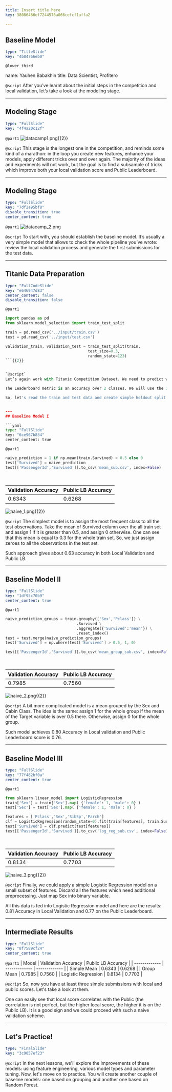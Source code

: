 ```yaml
---
title: Insert title here
key: 38086466ef7244576a066cefcf1affa2

---
```

## Baseline Model

```yaml
type: "TitleSlide"
key: "4b84766eb0"
```

`@lower_third`

name: Yauhen Babakhin
title: Data Scientist, Profitero


`@script`
After you’ve learnt about the initial steps in the competition and local validation, let’s take a look at the modeling stage.


---
## Modeling Stage

```yaml
type: "FullSlide"
key: "4f4a20c12f"
```

`@part1`
![datacamp1.png](https://assets.datacamp.com/production/repositories/4329/datasets/48424bc5f80d5feee925f4e1a04a22168ae16518/datacamp1.png){{2}}


`@script`
This stage is the longest one in the competition, and reminds some kind of a marathon: in the loop you create new features, enhance your models, apply different tricks over and over again.
The majority of the ideas and experiments will not work, but the goal is to find a subsample of tricks which improve both your local validation score and Public Leaderboard.


---
## Modeling Stage

```yaml
type: "FullSlide"
key: "7df2a95bf8"
disable_transition: true
center_content: true
```

`@part1`
![datacamp_2.png](https://assets.datacamp.com/production/repositories/4329/datasets/2472a62b6a648eb44e2200caf6087c78d9420abd/datacamp_2.png)


`@script`
To start with, you should establish the baseline model. It’s usually a very simple model that allows to check the whole pipeline you’ve wrote: review the local validation process and generate the first submissions for the test data.


---
## Titanic Data Preparation

```yaml
type: "FullCodeSlide"
key: "e646947d83"
center_content: false
disable_transition: false
```

`@part1`
```python
import pandas as pd
from sklearn.model_selection import train_test_split

train = pd.read_csv('../input/train.csv')
test = pd.read_csv('../input/test.csv')

validation_train, validation_test = train_test_split(train,
                                    test_size=0.3,
                                    random_state=123)
```{{2}}


`@script`
Let’s again work with Titanic Competition Dataset. We need to predict whether a passenger survived or not in the accident.

The Leaderboard metric is an accuracy over 2 classes. We will use the 30% holdout sample as a local validation.

So, let's read the train and test data and create simple holdout split using train_test_split function from scikit-learn.


---
## Baseline Model I

```yaml
type: "FullSlide"
key: "6ce967b834"
center_content: true
```

`@part1`
```python
naive_prediction = 1 if np.mean(train.Survived) > 0.5 else 0
test['Survived'] = naive_prediction
test[['PassengerId','Survived']].to_csv('mean_sub.csv', index=False)
```

&nbsp;

| Validation Accuracy  | Public LB Accuracy |
| ------------- | ------------- |
| 0.6343 | 0.6268 |{{2}}

![naive_1.png](https://assets.datacamp.com/production/repositories/4329/datasets/eeae640b9ca56ac4526d565e073a35c16d1ebefa/naive_1.png){{2}}


`@script`
The simplest model is to assign the most frequent class to all the test observations.
Take the mean of Survived column over the all train set and assign 1 if it is greater than 0.5, and assign 0 otherwise.
One can see that this mean is equal to 0.3 for the whole train set. So, we just assign zeroes to all the observations in the test set.

Such approach gives about 0.63 accuracy in both Local Validation and Public LB.


---
## Baseline Model II

```yaml
type: "FullSlide"
key: "1df95c70b9"
center_content: true
```

`@part1`
```python
naive_prediction_groups = train.groupby(['Sex','Pclass']) \
                               .Survived \
                               .aggregate({'Survived':'mean'}) \
                               .reset_index()
test = test.merge(naive_prediction_groups)
test['Survived'] = np.where(test['Survived'] > 0.5, 1, 0)

test[['PassengerId','Survived']].to_csv('mean_group_sub.csv', index=False)
```

&nbsp;

| Validation Accuracy  | Public LB Accuracy |
| ------------- | ------------- |
| 0.7985 | 0.7560 |{{2}}


![naive_2.png](https://assets.datacamp.com/production/repositories/4329/datasets/88df24307e2c02169fd6e3133a12dc473abf71cc/naive_2.png){{2}}


`@script`
A bit more complicated model is a mean grouped by the Sex and Cabin Class. The idea is the same: assign 1 for the whole group if the mean of the Target variable is over 0.5 there. Otherwise, assign 0 for the whole group.

Such model achieves 0.80 Accuracy in Local validation and Public Leaderboard score is 0.76.


---
## Baseline Model III

```yaml
type: "FullSlide"
key: "77f482bf0a"
center_content: true
```

`@part1`
```python
from sklearn.linear_model import LogisticRegression
train['Sex'] = train['Sex'].map( {'female': 1, 'male': 0} )
test['Sex'] = test['Sex'].map( {'female': 1, 'male': 0} )

features = ['Pclass','Sex','SibSp','Parch']
clf = LogisticRegression(random_state=0).fit(train[features], train.Survived)
test['Survived'] = clf.predict(test[features])
test[['PassengerId','Survived']].to_csv('log_reg_sub.csv', index=False)
```
&nbsp;

| Validation Accuracy  | Public LB Accuracy |
| ------------- | ------------- |
| 0.8134 | 0.7703 |{{2}}

![naive_3.png](https://assets.datacamp.com/production/repositories/4329/datasets/f79756c168a15f059fa1512afacf16611f5bede0/naive_3.png){{2}}


`@script`
Finally, we could apply a simple Logistic Regression model on a small subset of features. Discard all the features which need additional preprocessing. Just map Sex into binary variable.

All this data is fed into Logistic Regression model and here are the results: 0.81 Accuracy in Local Validation and 0.77 on the Public Leaderboard.


---
## Intermediate Results

```yaml
type: "FullSlide"
key: "8f7589cf24"
center_content: true
```

`@part1`
| Model | Validation Accuracy  | Public LB Accuracy |
| ------------- | ------------- | ------------- |
| Simple Mean | 0.6343 | 0.6268 |
| Group Mean | 0.7985 | 0.7560 |
| Logistic Regression | 0.8134 | 0.7703 |


`@script`
So, now you have at least three simple submissions with local and public scores. Let's take a look at them.

One can easily see that local score correlates with the Public (the correlation is not perfect, but the higher local score, the higher it is on the Public LB). It is a good sign and we could proceed with such a naive validation scheme.


---
## Let's Practice!

```yaml
type: "FinalSlide"
key: "3c9057ef23"
```

`@script`
In the next lessons, we'll explore the improvements of these models: using feature engineering, various model types and parameter tuning.
Now, let's move on to practice. You will create another couple of baseline models: one based on grouping and another one based on Random Forest.

